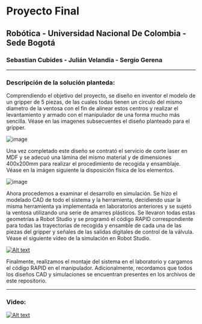 # Proyecto Final
## Robótica - Universidad Nacional De Colombia - Sede Bogotá
### Sebastian Cubides - Julián Velandia - Sergio Gerena
***
### Descripción de la solución planteda:

Comprendiendo el objetivo del proyecto, se diseño en inventor el modelo de un gripper de 5 piezas, de las cuales todas tienen un circulo del mismo diametro de la ventosa con el fin de alinear estos centros y realizar el levantamiento y armado con el manipulador de una forma mucho más sencilla. Véase en las imagenes subsecuentes el diseño planteado para el gripper.

![image](https://user-images.githubusercontent.com/38962033/204063743-379bb435-2ef4-449d-b36d-1a9dd7a2ea6b.png)

Una vez completado este diseño se contrató el servicio de corte laser en MDF y se adecuó una lámina del mismo material y de dimensiones 400x200mm para realizar el procedimiento de recogida y ensamblaje. Véase en la imágen siguiente la disposición física de los elementos.



![image](https://user-images.githubusercontent.com/38962033/204065767-95eee84e-81c0-4758-ba1e-5487c5cda36c.png)


Ahora procedemos a examinar el desarrollo en simulación. Se hizo el modelado CAD de todo el sistema y la herramienta, decidiendo usar la misma herramienta ya implementada en laboratorios anteriores y se sujetó la ventosa utilizando una serie de amarres plásticos. Se llevaron todas estas geometrías a Robot Studio y se programó el código RAPID correspondiente para todas las trayectorias de recogida y ensamble de cada una de las piezas del gripper y señales de las salidas digitales de control de la válvula. Véase el siguiente vídeo de la simulación en Robot Studio.

[![Alt text](https://img.youtube.com/vi/VNRJqcbv1_E/0.jpg)](https://www.youtube.com/watch?v=VNRJqcbv1_E)

Finalmente, realizamos el montaje del sistema en el laboratorio y cargamos el código RAPID en el manipulador.
Adicionalmente, recordamos que todos los diseños CAD y simulaciones se encuentran presentes en los archivos de este repositorio.

***

### Video:
[![Alt text](https://img.youtube.com/vi/9xj7O0ZHB8c/0.jpg)](https://www.youtube.com/watch?v=9xj7O0ZHB8c)
